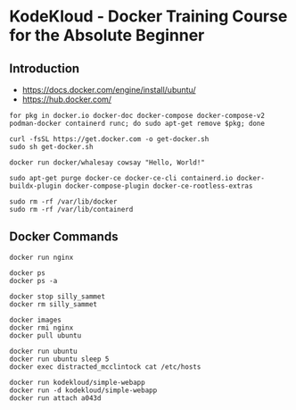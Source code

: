 # KodeKloud - Docker Training Course for the Absolute Beginner

## Introduction

- https://docs.docker.com/engine/install/ubuntu/
- https://hub.docker.com/

```
for pkg in docker.io docker-doc docker-compose docker-compose-v2 podman-docker containerd runc; do sudo apt-get remove $pkg; done

curl -fsSL https://get.docker.com -o get-docker.sh
sudo sh get-docker.sh

docker run docker/whalesay cowsay "Hello, World!"
```

```
sudo apt-get purge docker-ce docker-ce-cli containerd.io docker-buildx-plugin docker-compose-plugin docker-ce-rootless-extras

sudo rm -rf /var/lib/docker
sudo rm -rf /var/lib/containerd
```

## Docker Commands

```
docker run nginx

docker ps
docker ps -a

docker stop silly_sammet
docker rm silly_sammet

docker images
docker rmi nginx
docker pull ubuntu

docker run ubuntu
docker run ubuntu sleep 5
docker exec distracted_mcclintock cat /etc/hosts

docker run kodekloud/simple-webapp
docker run -d kodekloud/simple-webapp
docker run attach a043d
```
